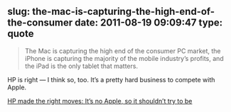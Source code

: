 slug: the-mac-is-capturing-the-high-end-of-the-consumer
date: 2011-08-19 09:09:47
type: quote
---

> The Mac is capturing the high end of the consumer PC market, the iPhone is capturing the majority of the mobile industry’s profits, and the iPad is the only tablet that matters.

HP is right — I think so, too. It’s a pretty hard business to compete with Apple.

 [HP made the right moves: It’s no Apple, so it shouldn’t try to be](http://www.splatf.com/2011/08/hp-apple/)
